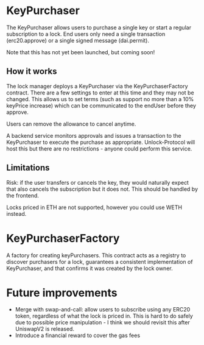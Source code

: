 # KeyPurchaser

The KeyPurchaser allows users to purchase a single key or start a regular subscription to a lock. End users only need a single transaction (erc20.approve) or a single signed message (dai.permit).

Note that this has not yet been launched, but coming soon!

## How it works

The lock manager deploys a KeyPurchaser via the KeyPurchaserFactory contract. There are a few settings to enter at this time and they may not be changed. This allows us to set terms (such as support no more than a 10% keyPrice increase) which can be communicated to the endUser before they approve.

Users can remove the allowance to cancel anytime.

A backend service monitors approvals and issues a transaction to the KeyPurchaser to execute the purchase as appropriate. Unlock-Protocol will host this but there are no restrictions - anyone could perform this service.

## Limitations

Risk: if the user transfers or cancels the key, they would naturally expect that also cancels the subscription but it does not. This should be handled by the frontend.

Locks priced in ETH are not supported, however you could use WETH instead.

# KeyPurchaserFactory

A factory for creating keyPurchasers. This contract acts as a registry to discover purchasers for a lock, guarantees a consistent implementation of KeyPurchaser, and that confirms it was created by the lock owner.

# Future improvements

 - Merge with swap-and-call: allow users to subscribe using any ERC20 token, regardless of what the lock is priced in. This is hard to do safely due to possible price manipulation - I think we should revisit this after UniswapV2 is released.
 - Introduce a financial reward to cover the gas fees
